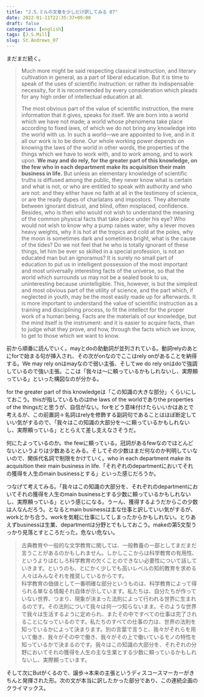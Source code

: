 ```yaml
---
title: "J.S.ミルの文章を少しだけ訳してみる 07"
date: 2022-01-11T22:35:37+09:00
draft: false
categories: [english]
tags: [J.S.Mill]
slug: St.Andrews_07
---
```


まだまだ続く。

> Much more might be said respecting classical instruction, and literary cultivation in general, as a part of liberal education. But it is time to speak of the uses of scientific instruction: or rather its indispensable necessity, for it is recommended by every consideration which pleads for any high order of intellectual education at all.  
>   
> The most obvious part of the value of scientific instruction, the mere information that it gives, speaks for itself. We are born into a world which we have not made; a world whose phenomena take place according to fixed laws, of which we do not bring any knowledge into the world with us. In such a world—we are appointed to live, and in it all our work is to be done. Our whole working power depends on knowing the laws of the world in other words, the properties of the things which we have to work with, and to work among, and to work upon. **We may and do rely, for the greater part of this knowledge, on the few who in each department make its acquisition their main business in life.** But unless an elementary knowledge of scientific truths is diffused among the public, they never know what is certain and what is not, or who are entitled to speak with authority and who are not: and they either have no faith at all in the testimony of science, or are the ready dupes of charlatans and impostors. They alternate between ignorant distrust, and blind, often misplaced, confidence. Besides, who is then who would not wish to understand the meaning of the common physical facts that take place under his eye? Who would not wish to know why a pump raises water, why a lever moves heavy weights, why it is hot at the tropics and cold at the poles, why the moon is sometimes dark and sometimes bright, what is the cause of the tides? Do we not feel that he who is totally ignorant of these things, let him be ever so skilled in a special profession, is not an educated man but an ignoramus? It is surely no small part of education to put us in intelligent possession of the most important and most universally interesting facts of the universe, so that the world which surrounds us may not be a sealed book to us, uninteresting because unintelligible. This, however, is but the simplest and most obvious part of the utility of science, and the part which, if neglected in youth, may be the most easily made up for afterwards. It is more important to understand the value of scientific instruction as a training and disciplining process, to fit the intellect for the proper work of a human being. Facts are the materials of our knowledge, but the mind itself is the instrument: and it is easier to acquire facts, than to judge what they prove, and how, through the facts which we know, to get to those which we want to know.

前から順番に読んでいく。mayとdoの助動詞が並列されている。動詞relyのあとにforで始まる句が挿入され、その次がonなのでここはrely onがあることを納得する。We may rely onはmayなので弱い主張、そしてwe do rely onはdoで強調しているので強い主張。ここは「我々は～に頼っているかもしれないし、実際頼っている」といった構図なのが分かる。

for the greater part of this knowledgeは「この知識の大きな部分」くらいにしておこう。thisが指しているものはthe laws of the worldでありthe properties of the thingsだと思うが、自信がない。forをどう意味付けたらいいかはあとで考えるが、この前置詞＋名詞はrelyを修飾する副詞句であることはほぼ断定していい気がするので、「我々はこの知識の大部分を～に頼っているかもしれないし、実際頼っている」ととらえて差し支えなさそうだ。

何にたよっているのか。the fewに頼っている。冠詞があるfewなのでほとんどないというよりは少数あるとみる。そしてその少数はまだ何なのか判明していないので、関係代名詞で制限をかけていく。who in each department make its acquisition their main business in life.「それぞれのdepartmentにおいてそれの獲得を人生のmain businessとする」といった感じだろうか。

つなげて考えてみる。「我々はこの知識の大部分を、それぞれのdepartmentにおいてそれの獲得を人生のmain businessとする少数に頼っているかもしれないし、実際頼っている」という感じになる。うーん、獲得するようだからこの少数は人なんだろう。となるとmain businessは主な仕事と訳していい気がするが、workとかち合う。workを気軽に仕事にしてしまったからかもしれない。とりあえずbusinessは生業、departmentは分野とでもしておこう。makeの第5文型うっかり見落とすところだった。危ない危ない。

> 古典教育や一般的な文学教育に関しては、一般教養の一部としてまだまだ言うことがあるのかもしれません。しかしここからは科学教育の有用性、というよりはむしろ科学教育の欠くことのできない必要性について話していきます。というのも、とにかく少しでも高いレベルの知的教育を求める人々はみんなそれを推奨しているからです。  
> 科学教育の価値として一番明確な部分というものは、科学教育によって得られる単なる情報それ自体が示しています。私たちは、自分たちが作っていない世界、つまり、現象が決まった法則によって行われる世界に生まれるのです。その法則について我々は何一つ知らないまま。そのような世界で我々は生活するように定められ、またその中ですべての仕事は完了されることになっているのです。私たちのすべての仕事の力は、世界の法則を知っているかによって決まります。別の言葉で言うと、我々がそれらを用いて働き、我々がその中で働き、我々がその上で働いているモノの特性を知っているかで決まるのです。我々はこの知識の大部分を、それぞれの分野においてそれの獲得を人生の主な生業とする少数に頼っているかもしれないし、実際頼っています。

そして次にButがくるので、譲歩→本来の主張というディスコースマーカーがきちんと発揮された形。次の文が本当に訳したかった部分であり、この連続企画のクライマックス。